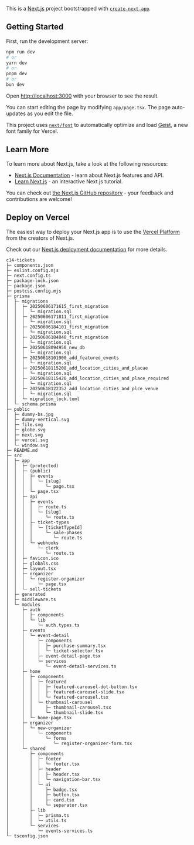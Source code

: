 This is a [Next.js](https://nextjs.org) project bootstrapped with [`create-next-app`](https://nextjs.org/docs/app/api-reference/cli/create-next-app).

## Getting Started

First, run the development server:

```bash
npm run dev
# or
yarn dev
# or
pnpm dev
# or
bun dev
```

Open [http://localhost:3000](http://localhost:3000) with your browser to see the result.

You can start editing the page by modifying `app/page.tsx`. The page auto-updates as you edit the file.

This project uses [`next/font`](https://nextjs.org/docs/app/building-your-application/optimizing/fonts) to automatically optimize and load [Geist](https://vercel.com/font), a new font family for Vercel.

## Learn More

To learn more about Next.js, take a look at the following resources:

- [Next.js Documentation](https://nextjs.org/docs) - learn about Next.js features and API.
- [Learn Next.js](https://nextjs.org/learn) - an interactive Next.js tutorial.

You can check out [the Next.js GitHub repository](https://github.com/vercel/next.js) - your feedback and contributions are welcome!

## Deploy on Vercel

The easiest way to deploy your Next.js app is to use the [Vercel Platform](https://vercel.com/new?utm_medium=default-template&filter=next.js&utm_source=create-next-app&utm_campaign=create-next-app-readme) from the creators of Next.js.

Check out our [Next.js deployment documentation](https://nextjs.org/docs/app/building-your-application/deploying) for more details.

```
c14-tickets
├─ components.json
├─ eslint.config.mjs
├─ next.config.ts
├─ package-lock.json
├─ package.json
├─ postcss.config.mjs
├─ prisma
│  ├─ migrations
│  │  ├─ 20250606171615_first_migration
│  │  │  └─ migration.sql
│  │  ├─ 20250606171811_first_migration
│  │  │  └─ migration.sql
│  │  ├─ 20250606184101_first_migration
│  │  │  └─ migration.sql
│  │  ├─ 20250606184848_first_migration
│  │  │  └─ migration.sql
│  │  ├─ 20250618094950_new_db
│  │  │  └─ migration.sql
│  │  ├─ 20250618101900_add_featured_events
│  │  │  └─ migration.sql
│  │  ├─ 20250618115208_add_location_cities_and_placae
│  │  │  └─ migration.sql
│  │  ├─ 20250618115420_add_location_cities_and_place_required
│  │  │  └─ migration.sql
│  │  ├─ 20250618122352_add_location_cities_and_plce_venue
│  │  │  └─ migration.sql
│  │  └─ migration_lock.toml
│  └─ schema.prisma
├─ public
│  ├─ dummy-bs.jpg
│  ├─ dummy-vertical.svg
│  ├─ file.svg
│  ├─ globe.svg
│  ├─ next.svg
│  ├─ vercel.svg
│  └─ window.svg
├─ README.md
├─ src
│  ├─ app
│  │  ├─ (protected)
│  │  ├─ (public)
│  │  │  ├─ events
│  │  │  │  └─ [slug]
│  │  │  │     └─ page.tsx
│  │  │  └─ page.tsx
│  │  ├─ api
│  │  │  ├─ events
│  │  │  │  ├─ route.ts
│  │  │  │  └─ [slug]
│  │  │  │     └─ route.ts
│  │  │  ├─ ticket-types
│  │  │  │  └─ [ticketTypeId]
│  │  │  │     └─ sale-phases
│  │  │  │        └─ route.ts
│  │  │  └─ webhooks
│  │  │     └─ clerk
│  │  │        └─ route.ts
│  │  ├─ favicon.ico
│  │  ├─ globals.css
│  │  ├─ layout.tsx
│  │  ├─ organizer
│  │  │  └─ register-organizer
│  │  │     └─ page.tsx
│  │  └─ sell-tickets
│  ├─ generated
│  ├─ middleware.ts
│  └─ modules
│     ├─ auth
│     │  ├─ components
│     │  └─ lib
│     │     └─ auth.types.ts
│     ├─ events
│     │  └─ event-detail
│     │     ├─ components
│     │     │  ├─ purchase-summary.tsx
│     │     │  └─ ticket-selector.tsx
│     │     ├─ event-detail-page.tsx
│     │     └─ services
│     │        └─ event-detail-services.ts
│     ├─ home
│     │  ├─ components
│     │  │  ├─ featured
│     │  │  │  ├─ featured-carousel-dot-button.tsx
│     │  │  │  ├─ featured-carousel-slide.tsx
│     │  │  │  └─ featured-carousel.tsx
│     │  │  └─ thumbnail-carousel
│     │  │     ├─ thumbnail-carousel.tsx
│     │  │     └─ thumbnail-slide.tsx
│     │  └─ home-page.tsx
│     ├─ organizer
│     │  └─ new-organizer
│     │     └─ components
│     │        └─ forms
│     │           └─ register-organizer-form.tsx
│     └─ shared
│        ├─ components
│        │  ├─ footer
│        │  │  └─ footer.tsx
│        │  ├─ header
│        │  │  ├─ header.tsx
│        │  │  └─ navigation-bar.tsx
│        │  └─ ui
│        │     ├─ badge.tsx
│        │     ├─ button.tsx
│        │     ├─ card.tsx
│        │     └─ separator.tsx
│        ├─ lib
│        │  ├─ prisma.ts
│        │  └─ utils.ts
│        └─ services
│           └─ events-services.ts
└─ tsconfig.json

```
